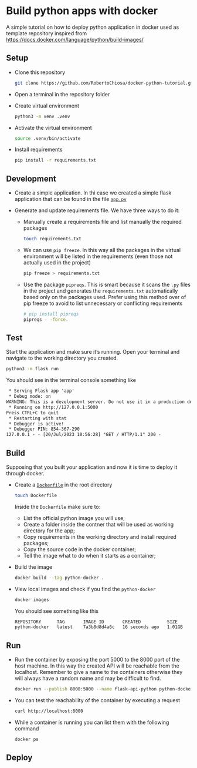 # Build python apps with docker

A simple tutorial on how to deploy python application in docker
used as template repository inspired from https://docs.docker.com/language/python/build-images/

## Setup

* Clone this repository

  ```bash
  git clone https://github.com/RobertoChiosa/docker-python-tutorial.git
  ```

* Open a terminal in the repository folder

* Create virtual environment

  ```bash
  python3 -m venv .venv
  ```

* Activate the virtual environment

  ```bash
  source .venv/bin/activate
  ```

* Install requirements

  ``` bash
  pip install -r requirements.txt
  ```

## Development

* Create a simple application. In thi case we created a simple flask application that can be found in the file [`app.py`](app.py)

* Generate and update requirements file. We have three ways to do it:
  * Manually create a requirements file and list manually the required packages
    ```bash
    touch requirements.txt
    ```
  * We can use `pip freeze`. In this way all the packages in the virtual environment will be listed in the requirements (even those not actually used in the project)
    ```bash
    pip freeze > requirements.txt
    ```
  * Use the package `pipreqs`. This is smart because it scans the `.py` files in the project and generates the `requirements.txt`
    automatically based only on the packages used. Prefer using this method over of pip freeze to avoid to list unnecessary or
    conflicting requirements
    ```bash
    # pip install pipreqs
    pipreqs - -force.
    ```

## Test

Start the application and make sure it’s running. Open your terminal and navigate to the working directory you created.

```bash
python3 -m flask run
```

You should see in the terminal console something like
```txt
 * Serving Flask app 'app'
 * Debug mode: on
WARNING: This is a development server. Do not use it in a production deployment. Use a production WSGI server instead.
 * Running on http://127.0.0.1:5000
Press CTRL+C to quit
 * Restarting with stat
 * Debugger is active!
 * Debugger PIN: 854-367-290
127.0.0.1 - - [20/Jul/2023 10:56:28] "GET / HTTP/1.1" 200 -
```

## Build
Supposing that you built your application and now it is time to deploy it through docker.

* Create a [`Dockerfile`](./Dockerfile) in the root directory
  ```bash
  touch Dockerfile
  ```
  Inside the `Dockerfile` make sure to:
  * List the official python image you will use;
  * Create a folder inside the contner that will be used as working directory for the app;
  * Copy requirements in the working directory and install required packages;
  * Copy the source code in the docker container;
  * Tell the image what to do when it starts as a container;

* Build the image

  ```bash
  docker build --tag python-docker .
  ```

* View local images and check if you find the `python-docker`

  ```bash
  docker images
  ```
  You should see something like this
  ```txt
  REPOSITORY      TAG       IMAGE ID       CREATED          SIZE
  python-docker   latest    7a3b8d8d4a6c   16 seconds ago   1.01GB
  ```
  
## Run

* Run the container by exposing the port 5000 to the 8000 port of the host machine. In this way the created API will  be reachable from the localhost. Remember to give a name to the containers otherwise they will always have a random name and may be difficult to find.
  ```bash
  docker run --publish 8000:5000 --name flask-api-python python-docker 
  ```

* You can test the reachability of the container by executing a request
  ```bash
  curl http://localhost:8000
  ```
* While a container is running you can list them with the following command
  ```bash
  docker ps
  ```
  
## Deploy

